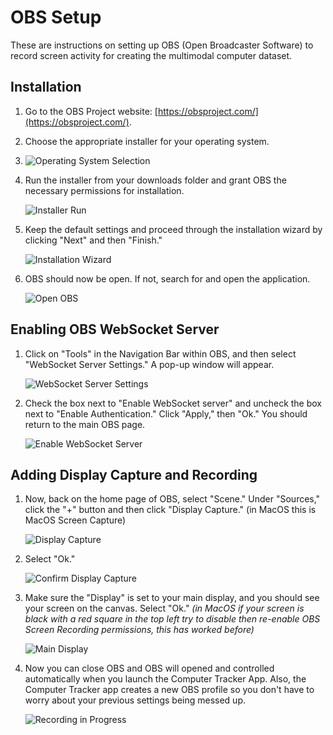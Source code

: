 # OBS Setup

These are instructions on setting up OBS (Open Broadcaster Software) to record screen activity for creating the multimodal computer dataset.

## Installation

1. Go to the OBS Project website: [https://obsproject.com/](https://obsproject.com/).
2. Choose the appropriate installer for your operating system.
3. 
   ![Operating System Selection](readme_images/Screenshot%202023-06-17%20220155.png)

3. Run the installer from your downloads folder and grant OBS the necessary permissions for installation.

   ![Installer Run](readme_images/Screenshot%202023-06-24%20115916.png)

4. Keep the default settings and proceed through the installation wizard by clicking "Next" and then "Finish."

   ![Installation Wizard](readme_images/Screenshot%202023-06-24%20120133.png)

5. OBS should now be open. If not, search for and open the application.

   ![Open OBS](readme_images/Screenshot%202023-06-17%20221407.png)

## Enabling OBS WebSocket Server

1. Click on "Tools" in the Navigation Bar within OBS, and then select "WebSocket Server Settings." A pop-up window will appear.

   ![WebSocket Server Settings](readme_images/Screenshot%202023-06-17%20221553.png)

2. Check the box next to "Enable WebSocket server" and uncheck the box next to "Enable Authentication." Click "Apply," then "Ok." You should return to the main OBS page.

   ![Enable WebSocket Server](readme_images/Screenshot%202023-06-24%20120347.png)

## Adding Display Capture and Recording

1. Now, back on the home page of OBS, select "Scene." Under "Sources," click the "+" button and then click "Display Capture." (in MacOS this is MacOS Screen Capture)

   ![Display Capture](readme_images/Screenshot%202023-06-24%20110823.png)

2. Select "Ok."

   ![Confirm Display Capture](readme_images/Screenshot%202023-06-24%20111017.png)

3. Make sure the "Display" is set to your main display, and you should see your screen on the canvas. Select "Ok." _(in MacOS if your screen is black with a red square in the top left try to disable then re-enable OBS Screen Recording permissions, this has worked before)_

   ![Main Display](readme_images/Screenshot%202023-06-24%20112001.png)

4. Now you can close OBS and OBS will opened and controlled automatically when you launch the Computer Tracker App. Also, the Computer Tracker app creates a new OBS profile so you don't have to worry about your previous settings being messed up.

   ![Recording in Progress](readme_images/Screenshot%202023-06-24%20113548.png)
